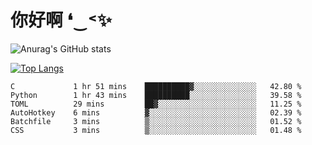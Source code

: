 # 你好啊 ❛‿˂✨

![Anurag's GitHub stats](https://github-readme-stats.vercel.app/api?username=ZombieFly&count_private=true&show_icons=true)

[![Top Langs](https://github-readme-stats.vercel.app/api/top-langs/?username=ZombieFly&layout=compact&count_private=true&hide=Ruby,makefile)](https://github.com/anuraghazra/github-readme-stats)

<!--START_SECTION:waka-->

```text
C             1 hr 51 mins    ██████████▓░░░░░░░░░░░░░░   42.80 %
Python        1 hr 43 mins    ██████████░░░░░░░░░░░░░░░   39.58 %
TOML          29 mins         ██▓░░░░░░░░░░░░░░░░░░░░░░   11.25 %
AutoHotkey    6 mins          ▓░░░░░░░░░░░░░░░░░░░░░░░░   02.39 %
Batchfile     3 mins          ▒░░░░░░░░░░░░░░░░░░░░░░░░   01.52 %
CSS           3 mins          ▒░░░░░░░░░░░░░░░░░░░░░░░░   01.48 %
```

<!--END_SECTION:waka-->

